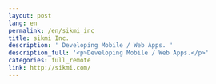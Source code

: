```yaml
---
layout: post
lang: en
permalink: /en/sikmi_inc
title: sikmi Inc.
description: ' Developing Mobile / Web Apps. '
description_full: '<p>Developing Mobile / Web Apps.</p>'
categories: full_remote
link: http://sikmi.com/
---
```

